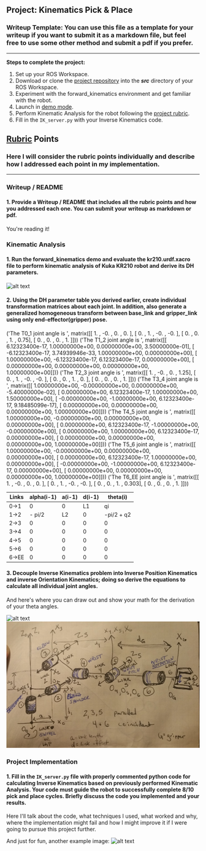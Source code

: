 ## Project: Kinematics Pick & Place
### Writeup Template: You can use this file as a template for your writeup if you want to submit it as a markdown file, but feel free to use some other method and submit a pdf if you prefer.

---


**Steps to complete the project:**


1. Set up your ROS Workspace.
2. Download or clone the [project repository](https://github.com/udacity/RoboND-Kinematics-Project) into the ***src*** directory of your ROS Workspace.
3. Experiment with the forward_kinematics environment and get familiar with the robot.
4. Launch in [demo mode](https://classroom.udacity.com/nanodegrees/nd209/parts/7b2fd2d7-e181-401e-977a-6158c77bf816/modules/8855de3f-2897-46c3-a805-628b5ecf045b/lessons/91d017b1-4493-4522-ad52-04a74a01094c/concepts/ae64bb91-e8c4-44c9-adbe-798e8f688193).
5. Perform Kinematic Analysis for the robot following the [project rubric](https://review.udacity.com/#!/rubrics/972/view).
6. Fill in the `IK_server.py` with your Inverse Kinematics code.


[//]: # (Image References)
[image0]: ./misc_images/links.jpg
[image1]: ./misc_images/misc1.png
[image2]: ./misc_images/misc3.png
[image3]: ./misc_images/misc2.png
[image4]: ./misc_images/dh_table.png

## [Rubric](https://review.udacity.com/#!/rubrics/972/view) Points
### Here I will consider the rubric points individually and describe how I addressed each point in my implementation.

---
### Writeup / README

#### 1. Provide a Writeup / README that includes all the rubric points and how you addressed each one.  You can submit your writeup as markdown or pdf.

You're reading it!

### Kinematic Analysis
#### 1. Run the forward_kinematics demo and evaluate the kr210.urdf.xacro file to perform kinematic analysis of Kuka KR210 robot and derive its DH parameters.

![alt text][image4]

#### 2. Using the DH parameter table you derived earlier, create individual transformation matrices about each joint. In addition, also generate a generalized homogeneous transform between base_link and gripper_link using only end-effector(gripper) pose.
('The T0_1 joint angle is ', matrix([[ 1.  , -0.  ,  0.  ,  0.  ],
        [ 0.  ,  1.  , -0.  , -0.  ],
        [ 0.  ,  0.  ,  1.  ,  0.75],
        [ 0.  ,  0.  ,  0.  ,  1.  ]]))
('The T1_2 joint angle is ', matrix([[  6.12323400e-17,   1.00000000e+00,   0.00000000e+00,
           3.50000000e-01],
        [ -6.12323400e-17,   3.74939946e-33,   1.00000000e+00,
           0.00000000e+00],
        [  1.00000000e+00,  -6.12323400e-17,   6.12323400e-17,
           0.00000000e+00],
        [  0.00000000e+00,   0.00000000e+00,   0.00000000e+00,
           1.00000000e+00]]))
('The T2_3 joint angle is ', matrix([[ 1.  , -0.  ,  0.  ,  1.25],
        [ 0.  ,  1.  , -0.  , -0.  ],
        [ 0.  ,  0.  ,  1.  ,  0.  ],
        [ 0.  ,  0.  ,  0.  ,  1.  ]]))
('The T3_4 joint angle is ', matrix([[  1.00000000e+00,  -0.00000000e+00,   0.00000000e+00,
          -5.40000000e-02],
        [  0.00000000e+00,   6.12323400e-17,   1.00000000e+00,
           1.50000000e+00],
        [ -0.00000000e+00,  -1.00000000e+00,   6.12323400e-17,
           9.18485099e-17],
        [  0.00000000e+00,   0.00000000e+00,   0.00000000e+00,
           1.00000000e+00]]))
('The T4_5 joint angle is ', matrix([[  1.00000000e+00,  -0.00000000e+00,   0.00000000e+00,
           0.00000000e+00],
        [  0.00000000e+00,   6.12323400e-17,  -1.00000000e+00,
          -0.00000000e+00],
        [  0.00000000e+00,   1.00000000e+00,   6.12323400e-17,
           0.00000000e+00],
        [  0.00000000e+00,   0.00000000e+00,   0.00000000e+00,
           1.00000000e+00]]))
('The T5_6 joint angle is ', matrix([[  1.00000000e+00,  -0.00000000e+00,   0.00000000e+00,
           0.00000000e+00],
        [  0.00000000e+00,   6.12323400e-17,   1.00000000e+00,
           0.00000000e+00],
        [ -0.00000000e+00,  -1.00000000e+00,   6.12323400e-17,
           0.00000000e+00],
        [  0.00000000e+00,   0.00000000e+00,   0.00000000e+00,
           1.00000000e+00]]))
('The T6_EE joint angle is ', matrix([[ 1.   , -0.   ,  0.   ,  0.   ],
        [ 0.   ,  1.   , -0.   , -0.   ],
        [ 0.   ,  0.   ,  1.   ,  0.303],
        [ 0.   ,  0.   ,  0.   ,  1.   ]]))

Links | alpha(i-1) | a(i-1) | d(i-1) | theta(i)
--- | --- | --- | --- | ---
0->1 | 0 | 0 | L1 | qi
1->2 | - pi/2 | L2 | 0 | -pi/2 + q2
2->3 | 0 | 0 | 0 | 0
3->4 |  0 | 0 | 0 | 0
4->5 | 0 | 0 | 0 | 0
5->6 | 0 | 0 | 0 | 0
6->EE | 0 | 0 | 0 | 0


#### 3. Decouple Inverse Kinematics problem into Inverse Position Kinematics and inverse Orientation Kinematics; doing so derive the equations to calculate all individual joint angles.

And here's where you can draw out and show your math for the derivation of your theta angles.

![alt text][image2]
![alt text][image0]

### Project Implementation

#### 1. Fill in the `IK_server.py` file with properly commented python code for calculating Inverse Kinematics based on previously performed Kinematic Analysis. Your code must guide the robot to successfully complete 8/10 pick and place cycles. Briefly discuss the code you implemented and your results.


Here I'll talk about the code, what techniques I used, what worked and why, where the implementation might fail and how I might improve it if I were going to pursue this project further.


And just for fun, another example image:
![alt text][image3]


